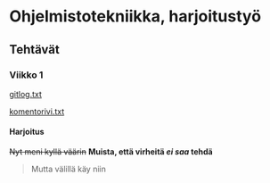 # Ohjelmistotekniikka, harjoitustyö
## Tehtävät
### Viikko 1
[gitlog.txt](https://github.com/ellenra/ot-harjoitustyo/blob/master/laskarit/viikko1/gitlog.txt)

[komentorivi.txt](https://github.com/ellenra/ot-harjoitustyo/blob/master/laskarit/viikko1/komentorivi.txt)



#### Harjoitus

~~Nyt meni kyllä väärin~~
**Muista, että virheitä _ei saa_ tehdä**
> Mutta välillä käy niin
